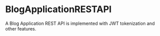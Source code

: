# BlogApplicationRESTAPI
A Blog Application REST API is implemented with JWT tokenization and other features.
